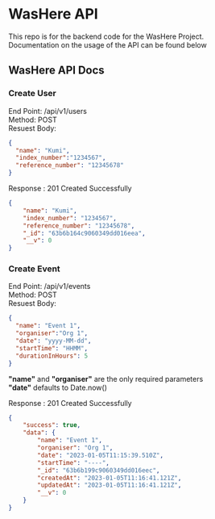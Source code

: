 # WasHere API 

This repo is for the backend code for the WasHere Project.<br/> 
Documentation on the usage of the API can be found below

## WasHere API Docs

### Create User
End Point: /api/v1/users<br/>
Method: POST <br/>
Resuest Body:
````json
{
  "name": "Kumi",
  "index_number":"1234567",
  "reference_number": "12345678"
}
````
Response : 201 Created Successfully

````json
{
    "name": "Kumi",
    "index_number": "1234567",
    "reference_number": "12345678",
    "_id": "63b6b164c9060349dd016eea",
    "__v": 0
}
````


### Create Event
End Point: /api/v1/events<br/>
Method: POST <br/>
Resuest Body:
````json
{
  "name": "Event 1",
  "organiser":"Org 1",
  "date": "yyyy-MM-dd",
  "startTime": "HHMM",
  "durationInHours": 5
}
````
**"name"** and **"organiser"** are the only required parameters<br/>
**"date"** defaults to Date.now()<br/>

Response : 201 Created Successfully

````json
{
    "success": true,
    "data": {
        "name": "Event 1",
        "organiser": "Org 1",
        "date": "2023-01-05T11:15:39.510Z",
        "startTime": "----",
        "_id": "63b6b199c9060349dd016eec",
        "createdAt": "2023-01-05T11:16:41.121Z",
        "updatedAt": "2023-01-05T11:16:41.121Z",
        "__v": 0
    }
}
````